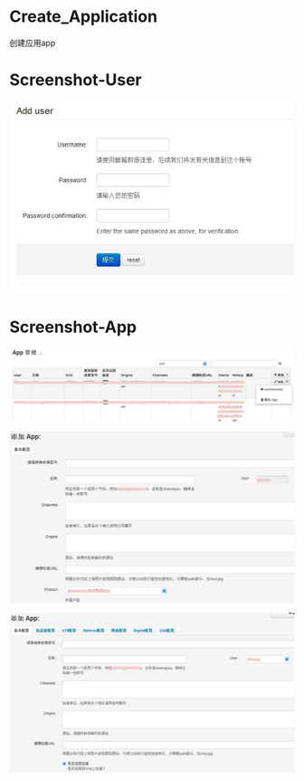 # Create_Application
创建应用app


# Screenshot-User
![User](https://github.com/ARES-HHD/create_application/raw/master/static/image/user.png)

# Screenshot-App
![App1](https://github.com/ARES-HHD/create_application/raw/master/static/image/app1.png)

![App2](https://github.com/ARES-HHD/create_application/raw/master/static/image/app2.png)

![App3](https://github.com/ARES-HHD/create_application/raw/master/static/image/app3.png)